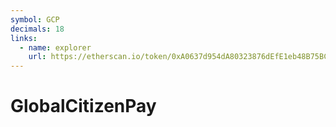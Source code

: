 ```yaml
---
symbol: GCP
decimals: 18
links:
  - name: explorer
    url: https://etherscan.io/token/0xA0637d954dA80323876dEfE1eb48B75BC33953e5
---
```


# GlobalCitizenPay
